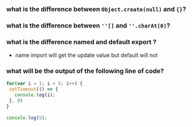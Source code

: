 ### what is the difference between `Object.create(null)` and `{}`? 
### what is the difference between `''[]` and `''.charAt(0)`? 
### what is the difference named and default export ?
- name import will get the update value but default will not 

### what will be the output of the following line of code?
```js
for(var i = 1; i < 5; i++) {
 setTimeout(() => {
   console.log(i);
 }, 0)
}
 
console.log(5);
```